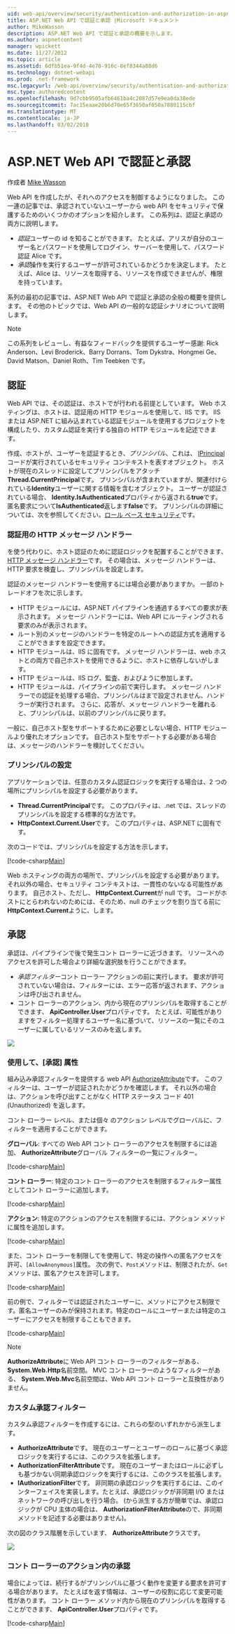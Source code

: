 ```yaml
---
uid: web-api/overview/security/authentication-and-authorization-in-aspnet-web-api
title: ASP.NET Web API で認証と承認 |Microsoft ドキュメント
author: MikeWasson
description: ASP.NET Web API で認証と承認の概要を示します。
ms.author: aspnetcontent
manager: wpickett
ms.date: 11/27/2012
ms.topic: article
ms.assetid: 6dfb51ea-9f4d-4e70-916c-8ef8344a88d6
ms.technology: dotnet-webapi
ms.prod: .net-framework
msc.legacyurl: /web-api/overview/security/authentication-and-authorization-in-aspnet-web-api
msc.type: authoredcontent
ms.openlocfilehash: 9d7cbb9505afb6461ba4c2087d57e9ea0da38ede
ms.sourcegitcommit: 7ac15eaae20b6d70e65f3650af050a7880115cbf
ms.translationtype: MT
ms.contentlocale: ja-JP
ms.lasthandoff: 03/02/2018
---
```

<a name="authentication-and-authorization-in-aspnet-web-api"></a>ASP.NET Web API で認証と承認
====================
作成者 [Mike Wasson](https://github.com/MikeWasson)

Web API を作成したが、それへのアクセスを制御するようになりました。 この一連の記事では、承認されていないユーザーから web API をセキュリティで保護するためのいくつかのオプションを紹介します。 この系列は、認証と承認の両方に説明します。

- *認証*ユーザーの id を知ることができます。 たとえば、アリスが自分のユーザー名とパスワードを使用してログイン、サーバーを使用して、パスワード認証 Alice です。
- *承認*操作を実行するユーザーが許可されているかどうかを決定します。 たとえば、Alice は、リソースを取得する、リソースを作成できませんが、権限を持っています。

系列の最初の記事では、ASP.NET Web API で認証と承認の全般の概要を提供します。 その他のトピックでは、Web API の一般的な認証シナリオについて説明します。

> [!NOTE]
> この系列をレビューし、有益なフィードバックを提供するユーザー感謝: Rick Anderson、Levi Broderick、Barry Dorrans、Tom Dykstra、Hongmei Ge、David Matson、Daniel Roth、Tim Teebken です。


## <a name="authentication"></a>認証

Web API では、その認証は、ホストでが行われる前提としています。 Web ホスティングは、ホストは、認証用の HTTP モジュールを使用して、IIS です。 IIS または ASP.NET に組み込まれている認証モジュールを使用するプロジェクトを構成したり、カスタム認証を実行する独自の HTTP モジュールを記述できます。

作成、ホストが、ユーザーを認証するとき、*プリンシパル*、これは、 [IPrincipal](https://msdn.microsoft.com/library/System.Security.Principal.IPrincipal.aspx)コードが実行されているセキュリティ コンテキストを表すオブジェクト。 ホストが現在のスレッドに設定してプリンシパルをアタッチ**Thread.CurrentPrincipal**です。 プリンシパルが含まれていますが、関連付けられている**Identity**ユーザーに関する情報を含むオブジェクト。 ユーザーが認証されている場合、 **Identity.IsAuthenticated**プロパティから返される**true**です。 匿名要求について**IsAuthenticated**返します**false**です。 プリンシパルの詳細については、次を参照してください。[ロール ベース セキュリティ](https://msdn.microsoft.com/library/shz8h065.aspx)です。

### <a name="http-message-handlers-for-authentication"></a>認証用の HTTP メッセージ ハンドラー

を使う代わりに、ホスト認証のために認証ロジックを配置することができます、 [HTTP メッセージ ハンドラー](../advanced/http-message-handlers.md)です。 その場合は、メッセージ ハンドラーは、HTTP 要求を検査し、プリンシパルを設定します。

認証のメッセージ ハンドラーを使用するには場合必要がありますか。 一部のトレードオフを次に示します。

- HTTP モジュールには、ASP.NET パイプラインを通過するすべての要求が表示されます。 メッセージ ハンドラーには、Web API にルーティングされる要求のみが表示されます。
- ルート別のメッセージのハンドラーを特定のルートへの認証方式を適用することができますを設定できます。
- HTTP モジュールは、IIS に固有です。 メッセージ ハンドラーは、web ホストとの両方で自己ホストを使用できるように、ホストに依存しないがします。
- HTTP モジュールは、IIS ログ、監査、およびように参加します。
- HTTP モジュールは、パイプラインの前で実行します。 メッセージ ハンドラーでの認証を処理する場合、プリンシパルはまで設定されません、ハンドラーが実行されます。 さらに、応答が、メッセージ ハンドラーを離れると、プリンシパルは、以前のプリンシパルに戻ります。

一般に、自己ホスト型をサポートするために必要としない場合、HTTP モジュールより優れたオプションです。 自己ホスト型をサポートする必要がある場合は、メッセージのハンドラーを検討してください。

### <a name="setting-the-principal"></a>プリンシパルの設定

アプリケーションでは、任意のカスタム認証ロジックを実行する場合は、2 つの場所にプリンシパルを設定する必要があります。

- **Thread.CurrentPrincipal**です。 このプロパティは、.net では、スレッドのプリンシパルを設定する標準的な方法です。
- **HttpContext.Current.User**です。 このプロパティは、ASP.NET に固有です。

次のコードでは、プリンシパルを設定する方法を示します。

[!code-csharp[Main](authentication-and-authorization-in-aspnet-web-api/samples/sample1.cs)]

Web ホスティングの両方の場所で、プリンシパルを設定する必要があります。それ以外の場合、セキュリティ コンテキストは、一貫性のないなる可能性があります。 自己ホスト、ただし、 **HttpContext.Current**が null です。 コードがホストにとらわれないのためには、そのため、null のチェックを割り当てる前に**HttpContext.Current**ように、します。

## <a name="authorization"></a>承認

承認は、パイプラインで後で発生コント ローラーに近づきます。 リソースへのアクセスを許可した場合より詳細な選択肢を行うことができます。

- *承認フィルター*コント ローラー アクションの前に実行します。 要求が許可されていない場合は、フィルターには、エラー応答が返されます、アクションは呼び出されません。
- コント ローラーのアクション、内から現在のプリンシパルを取得することができます、 **ApiController.User**プロパティです。 たとえば、可能性がありますをフィルター処理するユーザー名に基づいて、リソースの一覧にそのユーザーに属しているリソースのみを返します。

![](authentication-and-authorization-in-aspnet-web-api/_static/image1.png)

<a id="auth3"></a>
### <a name="using-the-authorize-attribute"></a>使用して、[承認] 属性

組み込み承認フィルターを提供する web API [AuthorizeAttribute](https://msdn.microsoft.com/library/system.web.http.authorizeattribute.aspx)です。 このフィルターは、ユーザーが認証されたかどうかを確認します。 それ以外の場合は、アクションを呼び出すことがなく HTTP ステータス コード 401 (Unauthorized) を返します。

コント ローラー レベル、または個々 のアクション レベルでグローバルに、フィルターを適用することができます。

**グローバル**: すべての Web API コント ローラーのアクセスを制限するには追加、 **AuthorizeAttribute**グローバル フィルターの一覧にフィルター。

[!code-csharp[Main](authentication-and-authorization-in-aspnet-web-api/samples/sample2.cs)]

**コント ローラー**: 特定のコント ローラーのアクセスを制限するフィルター属性としてコント ローラーに追加します。

[!code-csharp[Main](authentication-and-authorization-in-aspnet-web-api/samples/sample3.cs)]

**アクション**: 特定のアクションのアクセスを制限するには、アクション メソッドに属性を追加します。

[!code-csharp[Main](authentication-and-authorization-in-aspnet-web-api/samples/sample4.cs)]

また、コント ローラーを制限してを使用して、特定の操作への匿名アクセスを許可、`[AllowAnonymous]`属性。 次の例で、`Post`メソッドは、制限されたが、`Get`メソッドは、匿名アクセスを許可します。

[!code-csharp[Main](authentication-and-authorization-in-aspnet-web-api/samples/sample5.cs)]

前の例で、フィルターでは認証されたユーザーに、メソッドにアクセス制限です。匿名ユーザーのみが保持されます。特定のロールにユーザーまたは特定のユーザーにアクセスを制限することもできます。

[!code-csharp[Main](authentication-and-authorization-in-aspnet-web-api/samples/sample6.cs)]

> [!NOTE]
> **AuthorizeAttribute**に Web API コント ローラーのフィルターがある、 **System.Web.Http**名前空間。 MVC コント ローラーのようなフィルターがある、 **System.Web.Mvc**名前空間は、Web API コント ローラーと互換性がありません。


### <a name="custom-authorization-filters"></a>カスタム承認フィルター

カスタム承認フィルターを作成するには、これらの型のいずれかから派生します。

- **AuthorizeAttribute**です。 現在のユーザーとユーザーのロールに基づく承認ロジックを実行するには、このクラスを拡張します。
- **AuthorizationFilterAttribute**です。 現在のユーザーまたはロールに必ずしも基づかない同期承認ロジックを実行するには、このクラスを拡張します。
- **IAuthorizationFilter**です。 非同期の承認ロジックを実行するには、このインターフェイスを実装します。たとえば、承認ロジックが非同期 I/O またはネットワークの呼び出しを行う場合。 (から派生する方が簡単では、承認ロジックが CPU 主体の場合は、 **AuthorizationFilterAttribute**ので、非同期メソッドを記述する必要はありません)。

次の図のクラス階層を示しています、 **AuthorizeAttribute**クラスです。

![](authentication-and-authorization-in-aspnet-web-api/_static/image2.png)

### <a name="authorization-inside-a-controller-action"></a>コント ローラーのアクション内の承認

場合によっては、続行するがプリンシパルに基づく動作を変更する要求を許可する場合があります。 たとえばを返す情報は、ユーザーの役割に応じて変更可能性があります。 コント ローラー メソッド内から現在のプリンシパルを取得することができます、 **ApiController.User**プロパティです。

[!code-csharp[Main](authentication-and-authorization-in-aspnet-web-api/samples/sample7.cs)]

